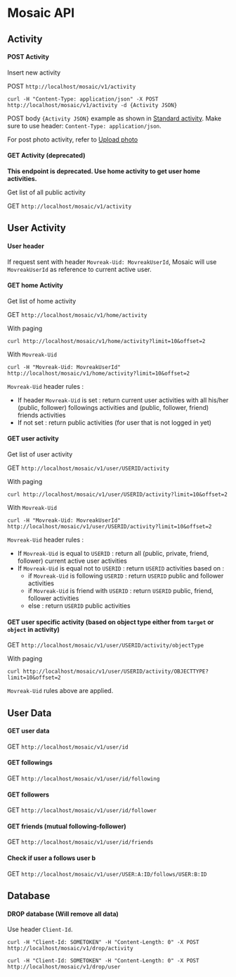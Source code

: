 
Mosaic API
=========

## Activity

#### POST Activity

Insert new activity

POST `http://localhost/mosaic/v1/activity`

`curl -H "Content-Type: application/json" -X POST http://localhost/mosaic/v1/activity -d {Activity JSON}`

POST body `{Activity JSON}` example as shown in [Standard activity]((https://github.com/arifsetiawan/mosaic/blob/master/README.md)). Make sure to use header: `Content-Type: application/json`. 

For post photo activity, refer to [Upload photo](https://github.com/arifsetiawan/mosaic/blob/master/doc/photo.md)

#### GET Activity (deprecated)

**This endpoint is deprecated. Use home activity to get user home activities.**

Get list of all public activity

GET `http://localhost/mosaic/v1/activity`

## User Activity

#### User header 

If request sent with header `Movreak-Uid: MovreakUserId`, Mosaic will use `MovreakUserId` as reference to current active user.

#### GET home Activity

Get list of home activity

GET `http://localhost/mosaic/v1/home/activity`

With paging

`curl http://localhost/mosaic/v1/home/activity?limit=10&offset=2`

With `Movreak-Uid`

`curl -H "Movreak-Uid: MovreakUserId" http://localhost/mosaic/v1/home/activity?limit=10&offset=2`

`Movreak-Uid` header rules : 

* If header `Movreak-Uid` is set : return current user activities with all his/her (public, follower) followings activities and (public, follower, friend) friends activities
* If not set : return public activities (for user that is not logged in yet)

#### GET user activity

Get list of user activity

GET `http://localhost/mosaic/v1/user/USERID/activity`

With paging

`curl http://localhost/mosaic/v1/user/USERID/activity?limit=10&offset=2`

With `Movreak-Uid`

`curl -H "Movreak-Uid: MovreakUserId" http://localhost/mosaic/v1/user/USERID/activity?limit=10&offset=2`

`Movreak-Uid` header rules : 

* If `Movreak-Uid` is equal to `USERID` : return all (public, private, friend, follower) current active user activities
* If `Movreak-Uid` is equal not to `USERID` : return `USERID` activities based on : 
  * if `Movreak-Uid` is following `USERID` : return `USERID` public and follower activities
  * if `Movreak-Uid` is friend with `USERID` : return `USERID` public, friend, follower activities
  * else : return `USERID` public activities

#### GET user specific activity (based on object type either from `target` or `object` in activity)

GET `http://localhost/mosaic/v1/user/USERID/activity/objectType`

With paging

`curl http://localhost/mosaic/v1/user/USERID/activity/OBJECTTYPE?limit=10&offset=2`

`Movreak-Uid` rules above are applied.

## User Data

#### GET user data

GET `http://localhost/mosaic/v1/user/id`

#### GET followings

GET `http://localhost/mosaic/v1/user/id/following`

#### GET followers

GET `http://localhost/mosaic/v1/user/id/follower`

#### GET friends (mutual following-follower)

GET `http://localhost/mosaic/v1/user/id/friends`

#### Check if user a follows user b

GET `http://localhost/mosaic/v1/user/USER:A:ID/follows/USER:B:ID`

## Database

#### DROP database (Will remove all data) 

Use header `Client-Id`.

`curl -H "Client-Id: SOMETOKEN" -H "Content-Length: 0" -X POST http://localhost/mosaic/v1/drop/activity`

`curl -H "Client-Id: SOMETOKEN" -H "Content-Length: 0" -X POST http://localhost/mosaic/v1/drop/user`